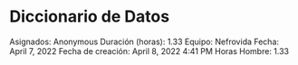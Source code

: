 # Diccionario de Datos

Asignados: Anonymous
Duración (horas): 1.33
Equipo: Nefrovida
Fecha: April 7, 2022
Fecha de creación: April 8, 2022 4:41 PM
Horas Hombre: 1.33